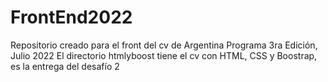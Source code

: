 # FrontEnd2022
Repositorio creado para el front del cv de Argentina Programa 3ra Edición, Julio 2022
El directorio htmlyboost tiene el cv con HTML, CSS y Boostrap, es la entrega del desafío 2

